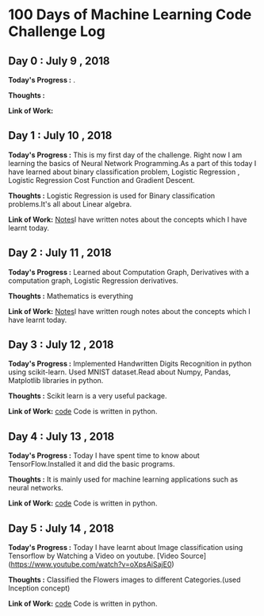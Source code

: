 # 100 Days of Machine Learning Code Challenge Log

## Day 0 : July 9 , 2018
**Today's Progress :**  .

**Thoughts :** 

**Link of Work:** 

## Day 1 : July 10 , 2018
**Today's Progress :**  This is my first day of the challenge. Right now I am learning the basics of Neural Network Programming.As a part of this today I have learned about binary classification problem, Logistic Regression , Logistic Regression Cost Function and Gradient Descent. 

**Thoughts :** Logistic Regression is used for Binary classification problems.It's all about Linear algebra.

**Link of Work:**  [Notes](https://github.com/cherry324/100DaysOfMLCodeChallenge/tree/master/notesDay1)I have written notes about the concepts which I have learnt today. 

## Day 2 : July 11 , 2018
**Today's Progress :**  Learned about Computation Graph, Derivatives with a computation graph, Logistic Regression derivatives. 

**Thoughts :** Mathematics is everything

**Link of Work:**  [Notes](https://github.com/cherry324/100DaysOfMLCodeChallenge/tree/master/notesDay2)I have written rough notes about the concepts which I have learnt today. 

## Day 3 : July 12 , 2018
**Today's Progress :**  Implemented Handwritten Digits Recognition in python using scikit-learn. Used MNIST dataset.Read about Numpy, Pandas, Matplotlib libraries in python. 

**Thoughts :** Scikit learn is a very useful package.

**Link of Work:**  [code](https://github.com/cherry324/100DaysOfMLCodeChallenge/tree/master/Day3) Code is written in python.

## Day 4 : July 13 , 2018
**Today's Progress :**  Today I have spent time to know about TensorFlow.Installed it and did the basic programs.

**Thoughts :** It is mainly used for machine learning applications such as neural networks.

**Link of Work:**  [code](https://github.com/cherry324/100DaysOfMLCodeChallenge/tree/master/Day4) Code is written in python.

## Day 5 : July 14 , 2018
**Today's Progress :**  Today I have learnt about Image classification using Tensorflow by Watching a Video on youtube.
                      [Video Source] (https://www.youtube.com/watch?v=oXpsAiSajE0)

**Thoughts :** Classified the Flowers images to different Categories.(used Inception concept)

**Link of Work:**  [code](https://github.com/cherry324/100DaysOfMLCodeChallenge/tree/master/Day5) Code is written in python.


